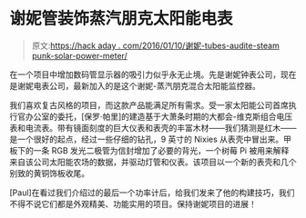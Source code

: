 # 谢妮管装饰蒸汽朋克太阳能电表

> 原文:[https://hack aday . com/2016/01/10/谢妮-tubes-audite-steam punk-solar-power-meter/](https://hackaday.com/2016/01/10/nixie-tubes-adorn-steampunk-solar-power-meter/)

在一个项目中增加数码管显示器的吸引力似乎永无止境。先是谢妮钟表公司，现在是谢妮电表公司，最新加入的是这个谢妮-蒸汽朋克混合太阳能监控器。

我们喜欢复古风格的项目，而这款产品能满足所有需求。受一家太阳能公司首席执行官办公室的委托，[保罗·帕里]的建造基于大萧条时期的大都会-维克斯组合电压表和电流表。带有镜面刻度的巨大仪表和表壳的丰富木材——我们猜测是红木——是一个很好的起点，经过一些仔细的钻孔，9 英寸的 Nixies 从表壳中冒出来。甲板下的一条 RGB 发光二极管为信封增加了必要的背光，一个树莓 Pi 被用来解释来自该公司太阳能农场的数据，并驱动灯管和仪表。该项目以一个新的表壳和几个别致的黄铜饰板收尾。

[Paul]在看过我们介绍过的最后一个功率计后，给我们发来了他的构建技巧，我们不得不说它们都是外观精美、功能实用的项目。保持谢妮项目的进展！